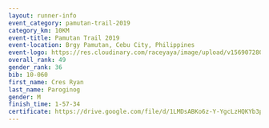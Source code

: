 ```yaml
---
layout: runner-info 
event_category: pamutan-trail-2019 
category_km: 10KM 
event-title: Pamutan Trail 2019 
event-location: Brgy Pamutan, Cebu City, Philippines 
event-logo: https://res.cloudinary.com/raceyaya/image/upload/v1569072806/logo/pamutan-trail_d8abrj.jpg 
overall_rank: 49
gender_rank: 36
bib: 10-060
first_name: Cres Ryan
last_name: Paroginog
gender: M
finish_time: 1-57-34
certificate: https://drive.google.com/file/d/1LMDsABKo6z-Y-YgcLzHQKYb3pS9y1Hbn/view?usp=sharing
---
```

